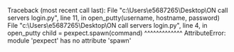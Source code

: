 Traceback (most recent call last):
  File "c:\Users\e5687265\Desktop\ON call servers login.py", line 11, in <module> 
    open_putty(username, hostname, password)
  File "c:\Users\e5687265\Desktop\ON call servers login.py", line 4, in open_putty
    child = pexpect.spawn(command)
            ^^^^^^^^^^^^^
AttributeError: module 'pexpect' has no attribute 'spawn'
